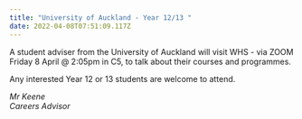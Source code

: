 ```yaml
---
title: "University of Auckland - Year 12/13 "
date: 2022-04-08T07:51:09.117Z
---
```

A student adviser from the University of Auckland will visit WHS - via ZOOM Friday 8 April @ 2:05pm in C5, to talk about their courses and programmes. 

Any interested Year 12 or 13 students are welcome to attend.


_Mr Keene  
Careers Advisor_